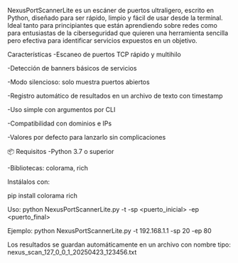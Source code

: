NexusPortScannerLite es un escáner de puertos ultraligero, escrito en Python, diseñado para ser rápido, limpio y fácil de usar desde la terminal.
Ideal tanto para principiantes que están aprendiendo sobre redes como para entusiastas de la ciberseguridad que quieren una herramienta sencilla pero efectiva para identificar servicios expuestos en un objetivo.


Características
-Escaneo de puertos TCP rápido y multihilo

-Detección de banners básicos de servicios

-Modo silencioso: solo muestra puertos abiertos

-Registro automático de resultados en un archivo de texto con timestamp

-Uso simple con argumentos por CLI

-Compatibilidad con dominios e IPs

-Valores por defecto para lanzarlo sin complicaciones


📦 Requisitos
-Python 3.7 o superior

-Bibliotecas: colorama, rich


Instálalos con:

pip install colorama rich

Uso:
python NexusPortScannerLite.py -t <objetivo> -sp <puerto_inicial> -ep <puerto_final>

Ejemplo:
python NexusPortScannerLite.py -t 192.168.1.1 -sp 20 -ep 80

Los resultados se guardan automáticamente en un archivo con nombre tipo:
nexus_scan_127_0_0_1_20250423_123456.txt
